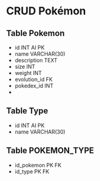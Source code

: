 # CRUD Pokémon

## Table Pokemon
- id            INT AI PK
- name          VARCHAR(30)
- description   TEXT
- size          INT
- weight        INT
- evolution_id  FK
- pokedex_id    INT
- 
## Table Type
- id            INT AI PK
- name          VARCHAR(30)

## Table POKEMON_TYPE
- id_pokemon    PK FK
- id_type       PK FK